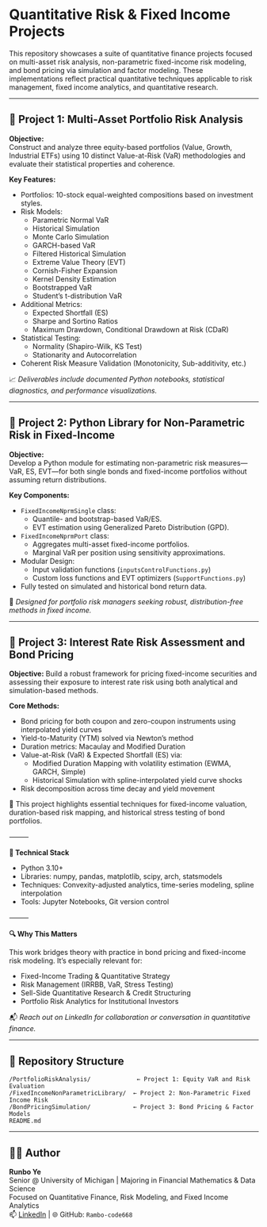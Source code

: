 # Quantitative Risk & Fixed Income Projects

This repository showcases a suite of quantitative finance projects focused on multi-asset risk analysis, non-parametric fixed-income risk modeling, and bond pricing via simulation and factor modeling. These implementations reflect practical quantitative techniques applicable to risk management, fixed income analytics, and quantitative research.

---

## 📌 Project 1: Multi-Asset Portfolio Risk Analysis

**Objective:**  
Construct and analyze three equity-based portfolios (Value, Growth, Industrial ETFs) using 10 distinct Value-at-Risk (VaR) methodologies and evaluate their statistical properties and coherence.

**Key Features:**
- Portfolios: 10-stock equal-weighted compositions based on investment styles.
- Risk Models:
  - Parametric Normal VaR
  - Historical Simulation
  - Monte Carlo Simulation
  - GARCH-based VaR
  - Filtered Historical Simulation
  - Extreme Value Theory (EVT)
  - Cornish-Fisher Expansion
  - Kernel Density Estimation
  - Bootstrapped VaR
  - Student’s t-distribution VaR
- Additional Metrics:
  - Expected Shortfall (ES)
  - Sharpe and Sortino Ratios
  - Maximum Drawdown, Conditional Drawdown at Risk (CDaR)
- Statistical Testing:
  - Normality (Shapiro-Wilk, KS Test)
  - Stationarity and Autocorrelation
- Coherent Risk Measure Validation (Monotonicity, Sub-additivity, etc.)

📈 *Deliverables include documented Python notebooks, statistical diagnostics, and performance visualizations.*

---

## 📌 Project 2: Python Library for Non-Parametric Risk in Fixed-Income

**Objective:**  
Develop a Python module for estimating non-parametric risk measures—VaR, ES, EVT—for both single bonds and fixed-income portfolios without assuming return distributions.

**Key Components:**
- `FixedIncomeNprmSingle` class:
  - Quantile- and bootstrap-based VaR/ES.
  - EVT estimation using Generalized Pareto Distribution (GPD).
- `FixedIncomeNprmPort` class:
  - Aggregates multi-asset fixed-income portfolios.
  - Marginal VaR per position using sensitivity approximations.
- Modular Design:
  - Input validation functions (`inputsControlFunctions.py`)
  - Custom loss functions and EVT optimizers (`SupportFunctions.py`)
- Fully tested on simulated and historical bond return data.

🔧 *Designed for portfolio risk managers seeking robust, distribution-free methods in fixed income.*

---

## 📌 Project 3: Interest Rate Risk Assessment and Bond Pricing

**Objective:**
Build a robust framework for pricing fixed-income securities and assessing their exposure to interest rate risk using both analytical and simulation-based methods.

**Core Methods:**
- Bond pricing for both coupon and zero-coupon instruments using interpolated yield curves
- Yield-to-Maturity (YTM) solved via Newton’s method
- Duration metrics: Macaulay and Modified Duration
- Value-at-Risk (VaR) & Expected Shortfall (ES) via:
  - Modified Duration Mapping with volatility estimation (EWMA, GARCH, Simple)
  - Historical Simulation with spline-interpolated yield curve shocks
- Risk decomposition across time decay and yield movement

🧠 This project highlights essential techniques for fixed-income valuation, duration-based risk mapping, and historical stress testing of bond portfolios.

⸻

**🧩 Technical Stack**
- Python 3.10+
- Libraries: numpy, pandas, matplotlib, scipy, arch, statsmodels
- Techniques: Convexity-adjusted analytics, time-series modeling, spline interpolation
- Tools: Jupyter Notebooks, Git version control

⸻

**🔍 Why This Matters**

This work bridges theory with practice in bond pricing and fixed-income risk modeling. It’s especially relevant for:
- Fixed-Income Trading & Quantitative Strategy
- Risk Management (IRRBB, VaR, Stress Testing)
- Sell-Side Quantitative Research & Credit Structuring
- Portfolio Risk Analytics for Institutional Investors

📬 *Reach out on LinkedIn for collaboration or conversation in quantitative finance.*

---

## 📂 Repository Structure

```
/PortfolioRiskAnalysis/             ← Project 1: Equity VaR and Risk Evaluation
/FixedIncomeNonParametricLibrary/  ← Project 2: Non-Parametric Fixed Income Risk
/BondPricingSimulation/            ← Project 3: Bond Pricing & Factor Models
README.md
```

---

## 👨‍💻 Author

**Runbo Ye**  
Senior @ University of Michigan | Majoring in Financial Mathematics & Data Science  
Focused on Quantitative Finance, Risk Modeling, and Fixed Income Analytics  
📫 [LinkedIn](https://www.linkedin.com/in/runboye/) | 🌐 GitHub: `Rambo-code668`
